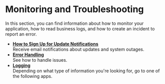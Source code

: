 <!-- loio1f86b8f76c864fc4b036f1495c863c15 -->

# Monitoring and Troubleshooting

In this section, you can find information about how to monitor your application, how to read business logs, and how to create an incident to report an error.

-   **[How to Sign Up for Update Notifications](how-to-sign-up-for-update-notifications-77c4077.md "Receive email notifications about updates and system outages.")**  
Receive email notifications about updates and system outages.
-   **[Error Handling](error-handling-e5eb3d8.md "See how to handle issues.")**  
See how to handle issues.
-   **[Logging](logging-57375b8.md "Depending on what type of information you're looking for, go to one of the following
		apps.")**  
Depending on what type of information you're looking for, go to one of the following apps.

